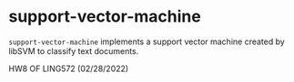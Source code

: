 # support-vector-machine
```support-vector-machine``` implements a support vector machine created by libSVM to classify text documents. 

HW8 OF LING572 (02/28/2022)
